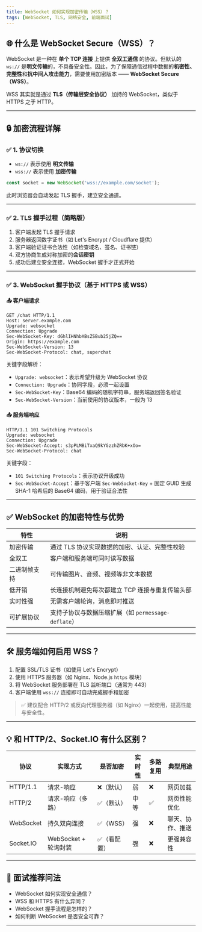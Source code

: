 ```yaml
---
title: WebSocket 如何实现加密传输（WSS）？
tags: [WebSocket, TLS, 网络安全, 前端面试]
---
```


## 🌐 什么是 WebSocket Secure（WSS）？

WebSocket 是一种在 **单个 TCP 连接** 上提供 **全双工通信** 的协议。但默认的 `ws://` 是**明文传输**的，不具备安全性。因此，为了保障通信过程中数据的**机密性、完整性**和**抗中间人攻击能力**，需要使用加密版本 —— **WebSocket Secure（WSS）**。

WSS 其实就是通过 **TLS（传输层安全协议）** 加持的 WebSocket，类似于 HTTPS 之于 HTTP。

---

## 🔒 加密流程详解

### ✅ 1. 协议切换

- `ws://` 表示使用 **明文传输**
- `wss://` 表示使用 **加密传输**

```ts
const socket = new WebSocket('wss://example.com/socket');
````

此时浏览器会自动发起 TLS 握手，建立安全通道。

---

### ✅ 2. TLS 握手过程（简略版）

1. 客户端发起 TLS 握手请求
2. 服务器返回数字证书（如 Let's Encrypt / Cloudflare 提供）
3. 客户端验证证书合法性（如检查域名、签名、证书链）
4. 双方协商生成对称加密的**会话密钥**
5. 成功后建立安全连接，WebSocket 握手才正式开始

---

### ✅ 3. WebSocket 握手协议（基于 HTTPS 或 WSS）

#### 📤 客户端请求

```http
GET /chat HTTP/1.1
Host: server.example.com
Upgrade: websocket
Connection: Upgrade
Sec-WebSocket-Key: dGhlIHNhbXBsZSBub25jZQ==
Origin: https://example.com
Sec-WebSocket-Version: 13
Sec-WebSocket-Protocol: chat, superchat
```

关键字段解析：

* `Upgrade: websocket`：表示希望升级为 WebSocket 协议
* `Connection: Upgrade`：协同字段，必须一起设置
* `Sec-WebSocket-Key`：Base64 编码的随机字符串，服务端返回签名验证
* `Sec-WebSocket-Version`：当前使用的协议版本，一般为 13

#### 📥 服务端响应

```http
HTTP/1.1 101 Switching Protocols
Upgrade: websocket
Connection: Upgrade
Sec-WebSocket-Accept: s3pPLMBiTxaQ9kYGzzhZRbK+xOo=
Sec-WebSocket-Protocol: chat
```

关键字段：

* `101 Switching Protocols`：表示协议升级成功
* `Sec-WebSocket-Accept`：基于客户端 `Sec-WebSocket-Key` + 固定 GUID 生成 SHA-1 哈希后的 Base64 编码，用于验证合法性

---

## ✅ WebSocket 的加密特性与优势

| 特性     | 说明                                   |
| ------ | ------------------------------------ |
| 加密传输   | 通过 TLS 协议实现数据的加密、认证、完整性校验            |
| 全双工    | 客户端和服务端可同时读写数据                       |
| 二进制帧支持 | 可传输图片、音频、视频等非文本数据                    |
| 低开销    | 长连接机制避免每次都建立 TCP 连接与重复传输头部           |
| 实时性强   | 无需客户端轮询，消息即时推送                       |
| 可扩展协议  | 支持子协议与数据压缩扩展（如 `permessage-deflate`） |

---

## 🛠️ 服务端如何启用 WSS？

1. 配置 SSL/TLS 证书（如使用 Let's Encrypt）
2. 使用 HTTPS 服务器（如 Nginx、Node.js `https` 模块）
3. 将 WebSocket 服务部署在 TLS 监听端口（通常为 443）
4. 客户端使用 `wss://` 连接即可自动完成握手和加密

> ✅ 建议配合 HTTP/2 或反向代理服务器（如 Nginx）一起使用，提高性能与安全性。

---

## 💡 和 HTTP/2、Socket.IO 有什么区别？

| 协议        | 实现方式             | 是否加密   | 实时性 | 多路复用 | 典型用途     |
| --------- | ---------------- | ------ | --- | ---- | -------- |
| HTTP/1.1  | 请求-响应            | ❌（默认）  | 弱   | ❌    | 网页加载     |
| HTTP/2    | 请求-响应（多路）        | ✅（默认）  | 中等  | ✅    | 网页性能优化   |
| WebSocket | 持久双向连接           | ✅（WSS） | 强   | ❌    | 聊天、协作、推送 |
| Socket.IO | WebSocket + 轮询封装 | ✅（看配置） | 强   | ❌    | 更强兼容性    |

---

## 🎯 面试推荐问法

* WebSocket 如何实现安全通信？
* WSS 和 HTTPS 有什么异同？
* WebSocket 握手流程是怎样的？
* 如何判断 WebSocket 是否安全可靠？

---
